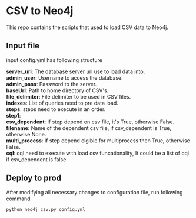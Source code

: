 # CSV to Neo4j

This repo contains the scripts that used to load CSV data to Neo4j.

## Input file

input config.yml has following structure


**server_uri**: The database server url use to load data into.<br />
**admin_user**: Username to access the database.<br />
**admin_pass**: Password to the server.<br />
**baseUrl**: Path to home directory of CSV's.<br />
**file_delimiter**: File delimiter to be used in CSV files.<br />
**indexes**: List of queries need to pre data load.<br />
**steps**: steps need to execute in an order.<br />
  **step1**: <br />
      **csv_dependent**: If step depend on csv file, it's True, otherwise False.<br />
      **filename**: Name of the dependent csv file, if csv_dependent is True, otherwise None.<br />
      **multi_process**: If step depend elgible for multiprocess then True, otherwise False.<br />
      **cql**: cql need to execute with load csv funcationality, It could be a list of cql if csv_dependent is false.<br />
    
## Deploy to prod
After modifying all necessary changes to configuration file, run following command 
```
python neo4j_csv.py config.yml
```